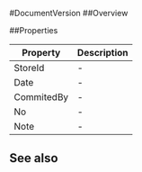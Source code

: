 #DocumentVersion
##Overview



##Properties
<table class="table table-condensed table-bordered">
    <thead>
<tr>
<th>Property</th>
<th>Description</th>
</tr>
</thead>
<tbody>
<tr><td>StoreId</td><td> - </td></tr>
<tr><td>Date</td><td> - </td></tr>
<tr><td>CommitedBy</td><td> - </td></tr>
<tr><td>No</td><td> - </td></tr>
<tr><td>Note</td><td> - </td></tr>
</tbody></table>



## See also

